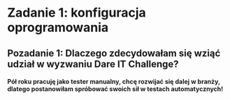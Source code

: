 # Zadanie 1: konfiguracja oprogramowania

## Pozadanie 1: Dlaczego zdecydowałam się wziąć udział w wyzwaniu Dare IT Challenge?

#### Pół roku pracuję jako tester manualny, chcę rozwijać się dalej w branży, dlatego postanowiłam spróbować swoich sił w testach automatycznych!
